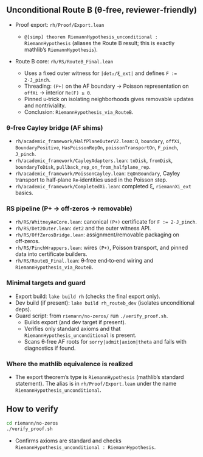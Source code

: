## Unconditional Route B (θ‑free, reviewer‑friendly)

- Proof export: `rh/Proof/Export.lean`
  - `@[simp] theorem RiemannHypothesis_unconditional : RiemannHypothesis`
    (aliases the Route B result; this is exactly mathlib’s `RiemannHypothesis`).

- Route B core: `rh/RS/RouteB_Final.lean`
  - Uses a fixed outer witness for `|det₂/ξ_ext|` and defines `F := 2·J_pinch`.
  - Threading: `(P+)` on the AF boundary → Poisson representation on `offXi` → interior `Re(F) ≥ 0`.
  - Pinned u‑trick on isolating neighborhoods gives removable updates and nontriviality.
  - Conclusion: `RiemannHypothesis_via_RouteB`.

### θ‑free Cayley bridge (AF shims)

- `rh/academic_framework/HalfPlaneOuterV2.lean`: `Ω`, `boundary`, `offXi`, `BoundaryPositive`,
  `HasPoissonRepOn`, `poissonTransportOn`, `F_pinch`, `J_pinch`.
- `rh/academic_framework/CayleyAdapters.lean`: `toDisk`, `fromDisk`, `boundaryToDisk`,
  `pullback_rep_on_from_halfplane_rep`.
- `rh/academic_framework/PoissonCayley.lean`: `EqOnBoundary`, Cayley transport to half‑plane
  `Re`‑identities used in the Poisson step.
- `rh/academic_framework/CompletedXi.lean`: completed ξ, `riemannXi_ext` basics.

### RS pipeline (P+ → off‑zeros → removable)

- `rh/RS/WhitneyAeCore.lean`: canonical `(P+)` certificate for `F := 2·J_pinch`.
- `rh/RS/Det2Outer.lean`: `det2` and the outer witness API.
- `rh/RS/OffZerosBridge.lean`: assignment/removable packaging on off‑zeros.
- `rh/RS/PinchWrappers.lean`: wires `(P+)`, Poisson transport, and pinned data into certificate builders.
- `rh/RS/RouteB_Final.lean`: θ‑free end‑to‑end wiring and `RiemannHypothesis_via_RouteB`.

### Minimal targets and guard

- Export build: `lake build rh` (checks the final export only).
- Dev build (if present): `lake build rh_routeb_dev` (isolates unconditional deps).
- Guard script: from `riemann/no-zeros/` run `./verify_proof.sh`.
  - Builds export (and dev target if present).
  - Verifies only standard axioms and that `RiemannHypothesis_unconditional` is present.
  - Scans θ‑free AF roots for `sorry|admit|axiom|theta` and fails with diagnostics if found.

### Where the mathlib equivalence is realized

- The export theorem’s type is `RiemannHypothesis` (mathlib’s standard statement). The
  alias is in `rh/Proof/Export.lean` under the name `RiemannHypothesis_unconditional`.

## How to verify

```bash
cd riemann/no-zeros
./verify_proof.sh
```

- Confirms axioms are standard and checks `RiemannHypothesis_unconditional : RiemannHypothesis`.


